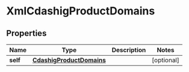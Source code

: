 

# XmlCdashigProductDomains


## Properties

Name | Type | Description | Notes
------------ | ------------- | ------------- | -------------
**self** | [**CdashigProductDomains**](CdashigProductDomains.md) |  |  [optional]



